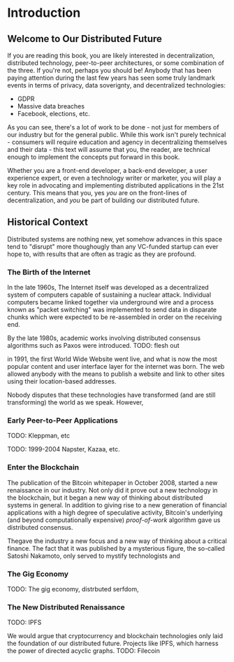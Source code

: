# Introduction


## Welcome to Our Distributed Future

If you are reading this book, you are likely interested in decentralization, distributed technology, peer-to-peer architectures, or some combination of the three. If you're not, perhaps you should be! Anybody that has been paying attention during the last few years has seen some truly landmark events in terms of privacy, data soverignty, and decentralized technologies:

- GDPR
- Massive data breaches
- Facebook, elections, etc.

As you can see, there's a lot of work to be done - not just for members of our industry but for the general public. While this work isn't purely technical - consumers will require education and agency in decentralizing themselves and their data - this text will assume that you, the reader, are technical enough to implement the concepts put forward in this book.

Whether you are a front-end developer, a back-end developer, a user experience expert, or even a technology writer or marketer, you will play a key role in advocating and implementing distributed applications in the 21st century. This means that you, yes _you_ are on the front-lines of decentralization, and _you_ be part of building our distributed future.

## Historical Context


Distributed systems are nothing new, yet somehow advances in this space tend to "disrupt" more thoughougly than any VC-funded startup can ever hope to, with results that are often as tragic as they are profound.

### The Birth of the Internet

In the late 1960s, The Internet itself was developed as a decentralized system of computers capable of sustaining a nuclear attack. Individual computers became linked together via underground wire and a process known as "packet switching" was implemented to send data in disparate chunks which were expected to be re-assembled in order on the receiving end.

By the late 1980s, academic works involving distributed consensus algorithms such as Paxos were introduced. TODO: flesh out

in 1991, the first World Wide Website went live, and what is now the most popular content and user interface layer for the internet was born. The web allowed anybody with the means to publish a website and link to other sites using their location-based addresses.

Nobody disputes that these technologies have transformed (and are still transforming) the world as we speak. However, 

### Early Peer-to-Peer Applications

TODO: Kleppman, etc

TODO: 1999-2004 Napster, Kazaa, etc.

### Enter the Blockchain

The publication of the Bitcoin whitepaper in October 2008, started a new renaissance in our industry. Not only did it prove out a new technology in the blockchain, but it began a new way of thinking about distributed systems in general. In addition to giving rise to a new generation of financial applications with a high degree of speculative activity, Bitcoin's underlying (and beyond computationally expensive) _proof-of-work_ algorithm gave us distributed consensus.

Thegave the industry a new focus and a new way of thinking about a critical finance. The fact that it was published by a mysterious figure, the so-called Satoshi Nakamoto, only served to mystify technologists and 

### The Gig Economy

TODO: The gig economy, distrbuted serfdom, 

### The New Distributed Renaissance

TODO: IPFS

We would argue that cryptocurrency and blockchain technologies only laid the foundation of our distributed future. Projects like IPFS, which harness the power of directed acyclic graphs. TODO: Filecoin
